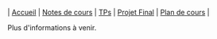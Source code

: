 | [Accueil](index.md) | [Notes de cours](notes-de-cours.md) | [TPs](travaux-pratiques.md) | [Projet Final](projet-final.md) | [Plan de cours](plan-de-cours.md) |

Plus d'informations à venir.
